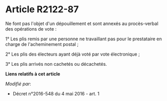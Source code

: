 # Article R2122-87

Ne font pas l'objet d'un dépouillement et sont annexés au procès-verbal des opérations de vote : 

1° Les plis remis par une personne ne travaillant pas pour le prestataire en charge de l'acheminement postal ; 

2° Les plis des électeurs ayant déjà voté par vote électronique ; 

3° Les plis arrivés non cachetés ou décachetés.

**Liens relatifs à cet article**

_Modifié par_:

  - Décret n°2016-548 du 4 mai 2016 - art. 1
